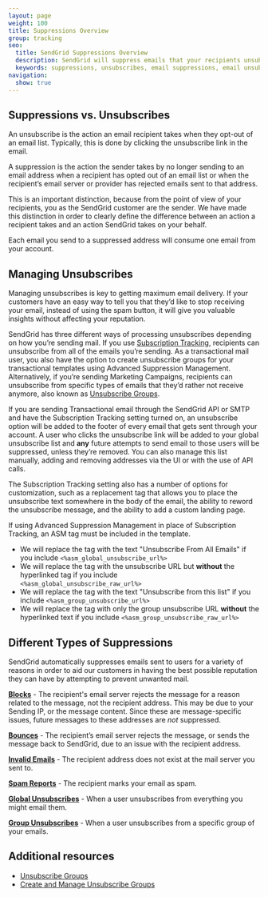 ```yaml
---
layout: page
weight: 100
title: Suppressions Overview
group: tracking
seo:
  title: SendGrid Suppressions Overview
  description: SendGrid will suppress emails that your recipients unsubscribe from or that recipient email servers reject.
  keywords: suppressions, unsubscribes, email suppressions, email unsubscribes
navigation:
  show: true
---
```


## 	Suppressions vs. Unsubscribes

An unsubscribe is the action an email recipient takes when they opt-out of an email list. Typically, this is done by clicking the unsubscribe link in the email.

A suppression is the action the sender takes by no longer sending to an email address when a recipient has opted out of an email list or when the recipient’s email server or provider has rejected emails sent to that address.

This is an important distinction, because from the point of view of your recipients, you as the SendGrid customer are the sender. We have made this distinction in order to clearly define the difference between an action a recipient takes and an action SendGrid takes on your behalf.


<call-out type="warning">

Each email you send to a suppressed address will consume one email from your account.

</call-out>

## 	Managing Unsubscribes

Managing unsubscribes is key to getting maximum email delivery. If your customers have an easy way to tell you that they’d like to stop receiving your email, instead of using the spam button, it will give you valuable insights without affecting your reputation.

SendGrid has three different ways of processing unsubscribes depending on how you’re sending mail. If you use [Subscription Tracking]({{root_url}}/ui/sending-email/subscription-tracking/), recipients can unsubscribe from all of the emails you’re sending. As a transactional mail user, you also have the option to create unsubscribe groups for your transactional templates using Advanced Suppression Management. Alternatively, if you’re sending Marketing Campaigns, recipients can unsubscribe from specific types of emails that they’d rather not receive anymore, also known as [Unsubscribe Groups]({{root_url}}/ui/sending-email/unsubscribe-groups/).

If you are sending Transactional email through the SendGrid API or SMTP and have the Subscription Tracking setting turned on, an unsubscribe option will be added to the footer of every email that gets sent through your account. A user who clicks the unsubscribe link will be added to your global unsubscribe list and **any** future attempts to send email to those users will be suppressed, unless they’re removed. You can also manage this list manually, adding and removing addresses via the UI or with the use of API calls.

The Subscription Tracking setting also has a number of options for customization, such as a replacement tag that allows you to place the unsubscribe text somewhere in the body of the email, the ability to reword the unsubscribe message, and the ability to add a custom landing page.

If using Advanced Suppression Management in place of Subscription Tracking, an ASM tag must be included in the template. 
 - We will replace the tag with the text "Unsubscribe From All Emails" if you include `<%asm_global_unsubscribe_url%>`
 - We will replace the tag with the unsubscribe URL but **without** the hyperlinked tag if you include   
   `<%asm_global_unsubscribe_raw_url%>`
 - We will replace the tag with the text "Unsubscribe from this list" if you include `<%asm_group_unsubscribe_url%>`
 - We will replace the tag with only the group unsubscribe URL **without** the hyperlinked text if you include 
   `<%asm_group_unsubscribe_raw_url%>`

## 	Different Types of Suppressions

SendGrid automatically suppresses emails sent to users for a variety of reasons in order to aid our customers in having the best possible reputation they can have by attempting to prevent unwanted mail.

**[Blocks]({{root_url}}/ui/sending-email/blocks/)** - The recipient's email server rejects the message for a reason related to the message, not the recipient address. This may be due to your Sending IP, or the message content. Since these are message-specific issues, future messages to these addresses are *not* suppressed.

**[Bounces]({{root_url}}/ui/sending-email/bounces/)** - The recipient’s email server rejects the message, or sends the message back to SendGrid, due to an issue with the recipient address.

**[Invalid Emails]({{root_url}}/ui/sending-email/invalid-emails/)** - The recipient address does not exist at the mail server you sent to.

**[Spam Reports]({{root_url}}/glossary/spam-reports/)** -  The recipient marks your email as spam.

**[Global Unsubscribes]({{root_url}}/ui/sending-email/global-unsubscribes/)** - When a user unsubscribes from everything you might email them.

**[Group Unsubscribes]({{root_url}}/ui/sending-email/group-unsubscribes/)** - When a user unsubscribes from a specific group of your emails.


## 	Additional resources

- [Unsubscribe Groups]({{root_url}}/ui/sending-email/unsubscribe-groups/)
- [Create and Manage Unsubscribe Groups]({{root_url}}/ui/sending-email/create-and-manage-unsubscribe-groups/)
